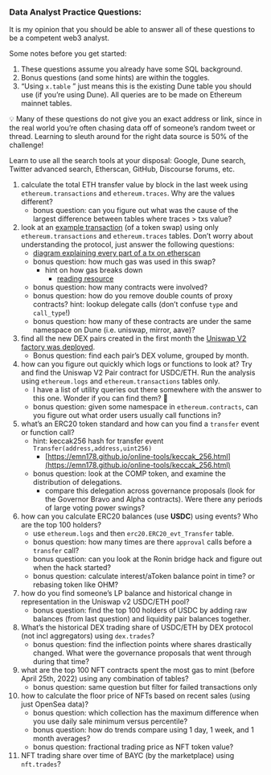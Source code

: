 ### Data Analyst Practice Questions:

It is my opinion that you should be able to answer all of these questions to be a competent web3 analyst.

Some notes before you get started:

1. These questions assume you already have some SQL background. 
2. Bonus questions (and some hints) are within the toggles. 
3. “Using `x.table` ” just means this is the existing Dune table you should use (if you’re using Dune). All queries are to be made on Ethereum mainnet tables. 

<aside>
💡 Many of these questions do not give you an exact address or link, since in the real world you’re often chasing data off of someone’s random tweet or thread. Learning to sleuth around for the right data source is 50% of the challenge! 

Learn to use all the search tools at your disposal: Google, Dune search, Twitter advanced search, Etherscan, GitHub, Discourse forums, etc.

</aside>

1. calculate the total ETH transfer value by block in the last week using `ethereum.transactions` and `ethereum.traces`. Why are the values different?
    - bonus question: can you figure out what was the cause of the largest difference between tables where traces > txs value?
2. look at an [example transaction](https://etherscan.io/tx/0xfa8aac1b4d50952f7cc711cd3959c05968ade2e538639c9555c5aa0d0fa6e76d) (of a token swap) using only `ethereum.transactions` and `ethereum.traces` tables. Don’t worry about understanding the protocol, just answer the following questions:
    - [diagram explaining every part of a tx on etherscan](https://github.com/andrewhong5297/web3-data-practice/blob/main/analyst/diagrams/tx_explained.jpg)
    - bonus question: how much gas was used in this swap?
        - hint on how gas breaks down
            - [reading resource](https://www.blocknative.com/blog/eip-1559-fees#:~:text=The%20New%20Terminology%20of%20EIP%2D1559%20Transactions&text=Instead%20of%20a%20singular%20Gas,is%20paid%20directly%20to%20miners.)
    - bonus question: how many contracts were involved?
    - bonus question: how do you remove double counts of proxy contracts? hint: lookup delegate calls (don’t confuse `type` and `call_type`!)
    - bonus question: how many of these contracts are under the same namespace on Dune (i.e. uniswap, mirror, aave)?
3. find all the new DEX pairs created in the first month the [Uniswap V2 factory was deployed](https://docs.uniswap.org/protocol/V2/reference/smart-contracts/factory).
    - Bonus question: find each pair’s DEX volume, grouped by month.
4. how can you figure out quickly which logs or functions to look at? Try and find the Uniswap V2 Pair contract for USDC/ETH. Run the analysis using `ethereum.logs` and `ethereum.transactions` tables only.
    - I have a list of utility queries out there somewhere with the answer to this one. Wonder if you can find them? 🙂
    - bonus question: given some namespace in `ethereum.contracts`, can you figure out what order users usually call functions in?
5. what’s an ERC20 token standard and how can you find a `transfer` event or function call?
    - hint: keccak256 hash for transfer event `Transfer(address,address,uint256)`
        - [https://emn178.github.io/online-tools/keccak_256.html](https://emn178.github.io/online-tools/keccak_256.html)
    - bonus question: look at the COMP token, and examine the distribution of delegations.
        - compare this delegation across governance proposals (look for the Governor Bravo and Alpha contracts). Were there any periods of large voting power swings?
6. how can you calculate ERC20 balances (use **USDC**) using events? Who are the top 100 holders?
    - use `ethereum.logs` and then `erc20.ERC20_evt_Transfer` table.
    - bonus question: how many times are there `approval` calls before a `transfer` call?
    - bonus question: can you look at the Ronin bridge hack and figure out when the hack started?
    - bonus question: calculate interest/aToken balance point in time? or rebasing token like OHM?
7. how do you find someone’s LP balance and historical change in representation in the Uniswap v2 USDC/ETH pool?
    - bonus question: find the top 100 holders of USDC by adding raw balances (from last question) and liquidity pair balances together.
8. What’s the historical DEX trading share of USDC/ETH by DEX protocol (not incl aggregators) using `dex.trades`?
    - bonus question: find the inflection points where shares drastically changed. What were the governance proposals that went through during that time?
9. what are the top 100 NFT contracts spent the most gas to mint (before April 25th, 2022) using any combination of tables?
    - bonus question: same question but filter for failed transactions only
10. how to calculate the floor price of NFTs based on recent sales (using just OpenSea data)?
    - bonus question: which collection has the maximum difference when you use daily sale minimum versus percentile?
    - bonus question: how do trends compare using 1 day, 1 week, and 1 month averages?
    - bonus question: fractional trading price as NFT token value?
11. NFT trading share over time of BAYC (by the marketplace) using `nft.trades`?
